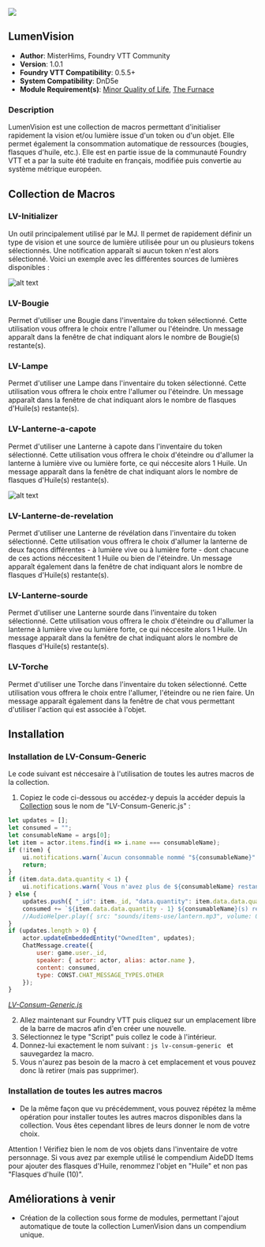 ![](https://img.shields.io/badge/Foundry-v0.5.5-informational)
## LumenVision

* **Author**: MisterHims, Foundry VTT Community
* **Version**: 1.0.1
* **Foundry VTT Compatibility**: 0.5.5+
* **System Compatibility**: DnD5e
* **Module Requirement(s)**: [Minor Quality of Life](https://gitlab.com/tposney/minor-qol/tree/master), [The Furnace](https://github.com/kakaroto/fvtt-module-furnace)

### Description
LumenVision est une collection de macros permettant d'initialiser rapidement la vision et/ou lumière issue d'un token ou d'un objet. Elle permet également la consommation automatique de ressources (bougies, flasques d'huile, etc.). Elle est en partie issue de la communauté Foundry VTT et a par la suite été traduite en français, modifiée puis convertie au système métrique européen.

## Collection de Macros

### LV-Initializer
Un outil principalement utilisé par le MJ. Il permet de rapidement définir un type de vision et une source de lumière utilisée pour un ou plusieurs tokens sélectionnés. Une notification apparaît si aucun token n'est alors sélectionné. Voici un exemple avec les différentes sources de lumières disponibles :

![alt text](https://github.com/MisterHims/FoundryVTT/blob/master/ScriptMacros/LumenVision/FR/images/dem_01.gif)

### LV-Bougie
Permet d'utiliser une Bougie dans l'inventaire du token sélectionné. Cette utilisation vous offrera le choix entre l'allumer ou l'éteindre. Un message apparaît dans la fenêtre de chat indiquant alors le nombre de Bougie(s) restante(s).

### LV-Lampe
Permet d'utiliser une Lampe dans l'inventaire du token sélectionné. Cette utilisation vous offrera le choix entre l'allumer ou l'éteindre. Un message apparaît dans la fenêtre de chat indiquant alors le nombre de flasques d'Huile(s) restante(s).

### LV-Lanterne-a-capote
Permet d'utiliser une Lanterne à capote dans l'inventaire du token sélectionné. Cette utilisation vous offrera le choix d'éteindre ou d'allumer la lanterne à lumière vive ou lumière forte, ce qui néccesite alors 1 Huile. Un message apparaît dans la fenêtre de chat indiquant alors le nombre de flasques d'Huile(s) restante(s).

![alt text](https://github.com/MisterHims/FoundryVTT/blob/master/ScriptMacros/LumenVision/FR/images/dem_02.gif)

### LV-Lanterne-de-revelation
Permet d'utiliser une Lanterne de révélation dans l'inventaire du token sélectionné. Cette utilisation vous offrera le choix d'allumer la lanterne de deux façons différentes - à lumière vive ou à lumière forte - dont chacune de ces actions néccesitent 1 Huile ou bien de l'éteindre. Un message apparaît également dans la fenêtre de chat indiquant alors le nombre de flasques d'Huile(s) restante(s).

### LV-Lanterne-sourde
Permet d'utiliser une Lanterne sourde dans l'inventaire du token sélectionné. Cette utilisation vous offrera le choix d'éteindre ou d'allumer la lanterne à lumière vive ou lumière forte, ce qui néccesite alors 1 Huile. Un message apparaît dans la fenêtre de chat indiquant alors le nombre de flasques d'Huile(s) restante(s).

### LV-Torche

Permet d'utiliser une Torche dans l'inventaire du token sélectionné. Cette utilisation vous offrera le choix entre l'allumer, l'éteindre ou ne rien faire. Un message apparaît également dans la fenêtre de chat vous permettant d'utiliser l'action qui est associée à l'objet.

## Installation
### Installation de LV-Consum-Generic

Le code suivant est néccesaire à l'utilisation de toutes les autres macros de la collection.

1. Copiez le code ci-dessous ou accédez-y depuis la accéder depuis la [Collection](https://github.com/MisterHims/FoundryVTT/blob/master/ScriptMacros/LumenVision/FR/Collection/LV-Consum-Generic.js) sous le nom de "LV-Consum-Generic.js" :
```javascript
let updates = [];
let consumed = "";
let consumableName = args[0];
let item = actor.items.find(i => i.name === consumableName);
if (!item) {
    ui.notifications.warn(`Aucun consommable nommé "${consumableName}" n'a été trouvé`);
    return;
}
if (item.data.data.quantity < 1) {
    ui.notifications.warn(`Vous n'avez plus de ${consumableName} restante(s)`);
} else {
    updates.push({ "_id": item._id, "data.quantity": item.data.data.quantity - 1 });
    consumed += `${item.data.data.quantity - 1} ${consumableName}(s) restante(s)<br>`;
    //AudioHelper.play({ src: "sounds/items-use/lantern.mp3", volume: 0.8, autoplay: true, loop: false }, true);
}
if (updates.length > 0) {
    actor.updateEmbeddedEntity("OwnedItem", updates);
    ChatMessage.create({
        user: game.user._id,
        speaker: { actor: actor, alias: actor.name },
        content: consumed,
        type: CONST.CHAT_MESSAGE_TYPES.OTHER
    });
}
```
*[LV-Consum-Generic.js](https://github.com/MisterHims/FoundryVTT/blob/master/ScriptMacros/LumenVision/FR/Collection/LV-Consum-Generic.js)*

2. Allez maintenant sur Foundry VTT puis cliquez sur un emplacement libre de la barre de macros afin d'en créer une nouvelle.
3. Sélectionnez le type "Script" puis collez le code à l'intérieur.
4. Donnez-lui exactement le nom suivant : ```js lv-consum-generic ``` et sauvegardez la macro.
5. Vous n'aurez pas besoin de la macro à cet emplacement et vous pouvez donc là retirer (mais pas supprimer).

### Installation de toutes les autres macros

* De la même façon que vu précédemment, vous pouvez répétez la même opération pour installer toutes les autres macros disponibles dans la collection. Vous êtes cependant libres de leurs donner le nom de votre choix.

Attention ! Vérifiez bien le nom de vos objets dans l'inventaire de votre personnage. Si vous avez par exemple utilisé le compendium AideDD Items pour ajouter des flasques d'Huile, renommez l'objet en "Huile" et non pas "Flasques d'huile (10)".

## Améliorations à venir

* Création de la collection sous forme de modules, permettant l'ajout automatique de toute la collection LumenVision dans un compendium unique.
